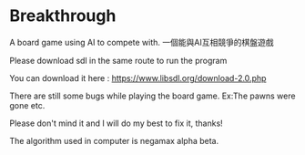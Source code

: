 # Breakthrough
A board game using AI to compete with. 一個能與AI互相競爭的棋盤遊戲

Please download sdl in the same route to run the program

You can download it here : https://www.libsdl.org/download-2.0.php

There are still some bugs while playing the board game. Ex:The pawns were gone etc.

Please don't mind it and I will do my best to fix it, thanks!

The algorithm used in computer is negamax alpha beta.
